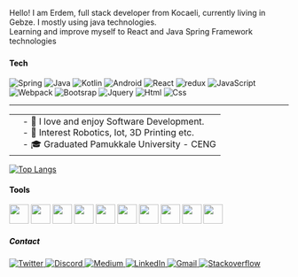 Hello!
I am Erdem, full stack developer from Kocaeli, currently living in Gebze. I mostly using java technologies.
<br>
Learning and improve myself to React and Java Spring Framework technologies

<!-- About -->
<h5 style="color:black"> </h5>
<h4 align="left" style="color:black">Tech </h4>
<!-- Tech -->
<p>
<img alt="Spring" src="https://img.shields.io/badge/-Spring-65b743?style=flat-square&logo=spring&logoColor=white" /> 
<img alt="Java" src="https://img.shields.io/badge/-Java-EF5350?style=flat-square&logo=java&logoColor=white" /> 
<img alt="Kotlin" src="https://img.shields.io/badge/-Kotlin-1b74ba?style=flat-square&logo=kotlin&logoColor=white" /> 
<img alt="Android" src="https://img.shields.io/badge/-Android-388E3C?style=flat-square&logo=android&logoColor=white" /> 
<img alt="React" src="https://img.shields.io/badge/-React-1E88E5?style=flat-square&logo=react&logoColor=white" />
<img alt="redux" src="https://img.shields.io/badge/-Redux-764ABC?style=flat-square&logo=redux&logoColor=white" />
<img alt="JavaScript" src="https://img.shields.io/badge/-Javascript-FDD835?style=flat-square&logo=javascript&logoColor=white" />
<img alt="Webpack" src="https://img.shields.io/badge/-Webpack-1b74ba?style=flat-square&logo=webpack&logoColor=white" />
<img alt="Bootsrap" src="https://img.shields.io/badge/-Bootstrap-7811f2?style=flat-square&logo=bootstrap&logoColor=white" />
<img alt="Jquery" src="https://img.shields.io/badge/-Jquery-78909C?style=flat-square&logo=jquery&logoColor=white" />
<img alt="Html" src="https://img.shields.io/badge/-Html5-FF5722?style=html5-square&logo=html5&logoColor=white" />
<img alt="Css" src="https://img.shields.io/badge/-Css-EC407A?style=flat-square&logo=css&logoColor=white" />
</p>

---

<table border="0">
<td>
</td>
<td>
- 🦕 I love and enjoy Software Development.<br/>
- 🔬 Interest Robotics, Iot, 3D Printing etc.<br/>
- 🎓 Graduated Pamukkale University - CENG<br/>
</td>
</table>

[![Top Langs](https://github-readme-stats.vercel.app/api/top-langs/?username=anuraghazra&layout=compact)](https://github.com/anuraghazra/github-readme-stats)

<!-- Tools -->

<h4 align="left" style="color:black">Tools </h4>
<p align="left">
<img height="35" src="https://www.svgrepo.com/show/353906/intellij-idea.svg" />
<img  height="35" src="https://cdn.jsdelivr.net/gh/devicons/devicon/icons/vscode/vscode-original.svg" />
<img height="35" src="https://cdn.jsdelivr.net/gh/devicons/devicon/icons/androidstudio/androidstudio-original.svg"/>
<img height="35" src="https://www.svgrepo.com/show/354202/postman-icon.svg"/>
<img height="35" src="https://www.svgrepo.com/show/452166/bitbucket.svg" />
<img height="35" src="https://cdn.jsdelivr.net/gh/devicons/devicon/icons/git/git-original.svg" />
<img height="35" src="https://firebase.google.com/static/downloads/brand-guidelines/SVG/logo-logomark.svg" />   
<img height="35" src="https://netbeans.apache.org/images/touch-icon-iphone-retina.png" />
<img height="35" src="https://www.svgrepo.com/show/303229/microsoft-sql-server-logo.svg" />
<img height="35"  src="https://cdn.jsdelivr.net/gh/devicons/devicon/icons/apachekafka/apachekafka-original.svg" />
</p>
<!-- Contact -->
<p>
<h5 align="left" style="color:black">Contact</h5>
<p>
<a href="https://twitter.com/erdemgencoglu" target="_blank">
<img alt="Twitter" src="https://img.shields.io/badge/twitter-%231DA1F2.svg?&style=for-the-badge&logo=twitter&logoColor=white" />
</a> 
<a href="https://discordapp.com/users/Erdem#1852" target="_blank">
<img alt="Discord" src="https://img.shields.io/badge/discord-5865f2.svg?&style=for-the-badge&logo=discord&logoColor=white" />
</a>
<a href="https://medium.com/@erdemgencoglu" target="_blank">
<img alt="Medium" src="https://img.shields.io/badge/medium-%2312100E.svg?&style=for-the-badge&logo=medium&logoColor=white" />
</a>
<a href="https://www.linkedin.com/in/erdemgencoglu/" target="_blank">
<img alt="LinkedIn" src="https://img.shields.io/badge/linkedin-%230077B5.svg?&style=for-the-badge&logo=linkedin&logoColor=white" />
</a> 
<a href="mailto:gencogluerdem@gmail.com" target="_blank">
<img alt="Gmail" src="https://img.shields.io/badge/gmail-EF5350.svg?&style=for-the-badge&logo=gmail&logoColor=white" />
</a> 
<a href="https://stackoverflow.com/users/11989181/egencoglu" target="_blank">
<img alt="Stackoverflow" src="https://img.shields.io/badge/stackoverflow-FF7043.svg?&style=for-the-badge&logo=stack-overflow&logoColor=white" />
</a> 
</p>
